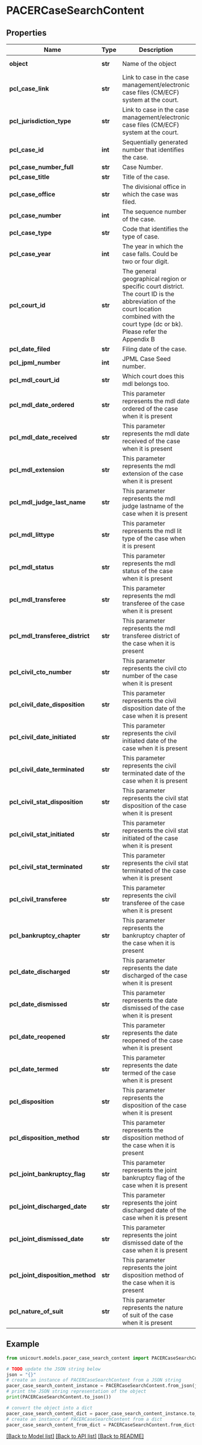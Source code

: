 # PACERCaseSearchContent


## Properties

Name | Type | Description | Notes
------------ | ------------- | ------------- | -------------
**object** | **str** | Name of the object | [default to 'PACERCaseSearchContent']
**pcl_case_link** | **str** | Link to case in the case management/electronic case files (CM/ECF) system at the court. | 
**pcl_jurisdiction_type** | **str** | Link to case in the case management/electronic case files (CM/ECF) system at the court. | 
**pcl_case_id** | **int** | Sequentially generated number that identifies the case. | 
**pcl_case_number_full** | **str** | Case Number. | 
**pcl_case_title** | **str** | Title of the case. | 
**pcl_case_office** | **str** | The divisional office in which the case was filed. | 
**pcl_case_number** | **int** | The sequence number of the case. | 
**pcl_case_type** | **str** | Code that identifies the type of case. | 
**pcl_case_year** | **int** | The year in which the case falls. Could be two or four digit. | 
**pcl_court_id** | **str** | The general geographical region or specific court district. The court ID is the abbreviation of the court location combined with the court type (dc or bk). Please refer the Appendix B | 
**pcl_date_filed** | **str** | Filing date of the case. | 
**pcl_jpml_number** | **int** | JPML Case Seed number. | 
**pcl_mdl_court_id** | **str** | Which court does this mdl belongs too. | 
**pcl_mdl_date_ordered** | **str** | This parameter represents the mdl date ordered of the case when it is present | 
**pcl_mdl_date_received** | **str** | This parameter represents the mdl date received of the case when it is present | 
**pcl_mdl_extension** | **str** | This parameter represents the mdl extension of the case when it is present | 
**pcl_mdl_judge_last_name** | **str** | This parameter represents the mdl judge lastname of the case when it is present | 
**pcl_mdl_littype** | **str** | This parameter represents the mdl lit type of the case when it is present | 
**pcl_mdl_status** | **str** | This parameter represents the mdl status of the case when it is present | 
**pcl_mdl_transferee** | **str** | This parameter represents the mdl transferee of the case when it is present | 
**pcl_mdl_transferee_district** | **str** | This parameter represents the mdl transferee district of the case when it is present | 
**pcl_civil_cto_number** | **str** | This parameter represents the civil cto number of the case when it is present | 
**pcl_civil_date_disposition** | **str** | This parameter represents the civil disposition date of the case when it is present | 
**pcl_civil_date_initiated** | **str** | This parameter represents the civil initiated date of the case when it is present | 
**pcl_civil_date_terminated** | **str** | This parameter represents the civil terminated date of the case when it is present | 
**pcl_civil_stat_disposition** | **str** | This parameter represents the civil stat disposition of the case when it is present | 
**pcl_civil_stat_initiated** | **str** | This parameter represents the civil stat initiated of the case when it is present | 
**pcl_civil_stat_terminated** | **str** | This parameter represents the civil stat terminated of the case when it is present | 
**pcl_civil_transferee** | **str** | This parameter represents the civil transferee of the case when it is present | 
**pcl_bankruptcy_chapter** | **str** | This parameter represents the bankruptcy chapter of the case when it is present | 
**pcl_date_discharged** | **str** | This parameter represents the date discharged of the case when it is present | 
**pcl_date_dismissed** | **str** | This parameter represents the date dismissed of the case when it is present | 
**pcl_date_reopened** | **str** | This parameter represents the date reopened of the case when it is present | 
**pcl_date_termed** | **str** | This parameter represents the date termed of the case when it is present | 
**pcl_disposition** | **str** | This parameter represents the disposition of the case when it is present | 
**pcl_disposition_method** | **str** | This parameter represents the disposition method of the case when it is present | 
**pcl_joint_bankruptcy_flag** | **str** | This parameter represents the joint bankruptcy flag of the case when it is present | 
**pcl_joint_discharged_date** | **str** | This parameter represents the joint discharged date of the case when it is present | 
**pcl_joint_dismissed_date** | **str** | This parameter represents the joint dismissed date of the case when it is present | 
**pcl_joint_disposition_method** | **str** | This parameter represents the joint disposition method of the case when it is present | 
**pcl_nature_of_suit** | **str** | This parameter represents the nature of suit of the case when it is present | 

## Example

```python
from unicourt.models.pacer_case_search_content import PACERCaseSearchContent

# TODO update the JSON string below
json = "{}"
# create an instance of PACERCaseSearchContent from a JSON string
pacer_case_search_content_instance = PACERCaseSearchContent.from_json(json)
# print the JSON string representation of the object
print(PACERCaseSearchContent.to_json())

# convert the object into a dict
pacer_case_search_content_dict = pacer_case_search_content_instance.to_dict()
# create an instance of PACERCaseSearchContent from a dict
pacer_case_search_content_from_dict = PACERCaseSearchContent.from_dict(pacer_case_search_content_dict)
```
[[Back to Model list]](../README.md#documentation-for-models) [[Back to API list]](../README.md#documentation-for-api-endpoints) [[Back to README]](../README.md)


